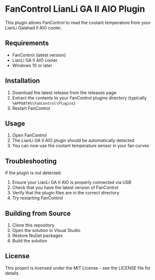 # FanControl LianLi GA II AIO Plugin

This plugin allows FanControl to read the coolant temperature from your LianLi Galahad II AIO cooler.

## Requirements

- FanControl (latest version)
- LianLi GA II AIO cooler
- Windows 10 or later

## Installation

1. Download the latest release from the releases page
2. Extract the contents to your FanControl plugins directory (typically `%APPDATA%\FanControl\Plugins`)
3. Restart FanControl

## Usage

1. Open FanControl
2. The LianLi GA II AIO plugin should be automatically detected
3. You can now use the coolant temperature sensor in your fan curves

## Troubleshooting

If the plugin is not detected:
1. Ensure your LianLi GA II AIO is properly connected via USB
2. Check that you have the latest version of FanControl
3. Verify that the plugin files are in the correct directory
4. Try restarting FanControl

## Building from Source

1. Clone this repository
2. Open the solution in Visual Studio
3. Restore NuGet packages
4. Build the solution

## License

This project is licensed under the MIT License - see the LICENSE file for details. 
